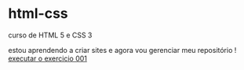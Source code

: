 # html-css

curso de HTML 5 e CSS 3

estou aprendendo a criar sites e agora vou gerenciar meu repositório !
<a href="https://danilin1991.github.io/html-css/exercicios/ex001/index.html"> executar o exercicio 001</a>
